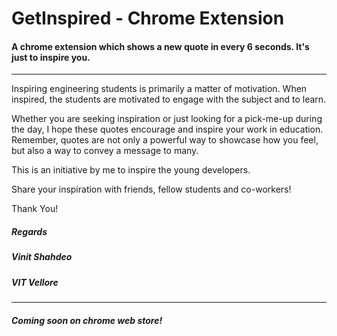 # GetInspired - Chrome Extension
#### A chrome extension which shows a new quote in every 6 seconds. It's just to inspire you. 

<hr>
Inspiring engineering students is primarily a matter of motivation. When inspired, the students are motivated to engage with the subject and to learn.

Whether you are seeking inspiration or just looking for a pick-me-up during the day, I hope these quotes encourage and inspire your work in education. Remember, quotes are not only a powerful way to showcase how you feel, but also a way to convey a message to many.

This is an initiative by me to inspire the young developers.

Share your inspiration with friends, fellow students and co-workers!

Thank You!

##### Regards
##### Vinit Shahdeo
##### VIT Vellore
<hr>


##### Coming soon on chrome web store!
